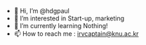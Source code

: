 - 👋 Hi, I’m @hdgpaul
- 👀 I’m interested in Start-up, marketing
- 🌱 I’m currently learning Nothing!
- 📫 How to reach me : irvcaptain@knu.ac.kr

<!---
HDGTHEK/HDGTHEK is a ✨ special ✨ repository because its `README.md` (this file) appears on your GitHub profile.
You can click the Preview link to take a look at your changes.
--->
